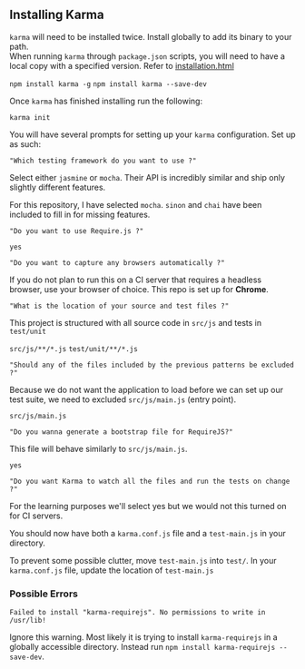 ## Installing Karma

`karma` will need to be installed twice. Install globally to add its binary to your path.  
When running `karma` through `package.json` scripts, you will need to have a local copy with a specified version.
Refer to [installation.html](https://karma-runner.github.io/0.8/intro/installation.html)

`npm install karma -g`
`npm install karma --save-dev`

Once `karma` has finished installing run the following:

`karma init`

You will have several prompts for setting up your `karma` configuration. Set up as such:

`"Which testing framework do you want to use ?"`

Select either `jasmine` or `mocha`. Their API is incredibly similar and ship only slightly different features.  

For this repository, I have selected `mocha`.  `sinon` and `chai` have been included to fill in for missing features.

`"Do you want to use Require.js ?"`

`yes`

`"Do you want to capture any browsers automatically ?"`

If you do not plan to run this on a CI server that requires a headless browser, use your browser of choice. 
This repo is set up for **Chrome**.

`"What is the location of your source and test files ?"`

This project is structured with all source code in `src/js` and tests in `test/unit`

`src/js/**/*.js`
`test/unit/**/*.js`

`"Should any of the files included by the previous patterns be excluded ?"`

Because we do not want the application to load before we can set up our test suite, we need to excluded `src/js/main.js` (entry point).

`src/js/main.js`

`"Do you wanna generate a bootstrap file for RequireJS?"`

This file will behave similarly to `src/js/main.js`.

`yes`

`"Do you want Karma to watch all the files and run the tests on change ?"`

For the learning purposes we'll select yes but we would not this turned on for CI servers.

You should now have both a `karma.conf.js` file and a `test-main.js` in your directory. 

To prevent some possible clutter, move `test-main.js` into `test/`.  In your `karma.conf.js` file, update the location of `test-main.js`

### Possible Errors

`Failed to install "karma-requirejs". No permissions to write in /usr/lib!`

Ignore this warning. Most likely it is trying to install `karma-requirejs` in a 
globally accessible directory.  Instead run `npm install karma-requirejs --save-dev`.